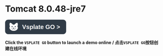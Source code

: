 # Tomcat 8.0.48-jre7

<a href="https://www.vsplate.com/?docker-compose=https://github.com/vsplate/dcenvs/tomcat/8.0.48-jre7"><img alt="VSPLATE GO" src="https://raw.githubusercontent.com/vsplate/images/master/vsgo_btn.png" width="200px"></a>

**Click the `VSPLATE GO` button to launch a demo online / 点击`VSPLATE GO`按钮创建在线环境**